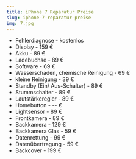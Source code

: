 ```yaml
---
title: iPhone 7 Reparatur Preise
slug: iphone-7-reparatur-preise
img: 7.jpg
---
```


- Fehlerdiagnose - kostenlos
- Display - 159 €
- Akku - 89 €
- Ladebuchse - 89 €
- Software - 69 €
- Wasserschaden, chemische Reinigung - 69 €
- kleine Reinigung - 39 €
- Standby (Ein/ Aus-Schalter) - 89 €
- Stummschalter - 89 €
- Lautstärkeregler - 89 €
- Homebutton - -- €
- Lightsensor - 89 €
- Frontkamera - 89 €
- Backkamera - 129 €
- Backkamera Glas - 59 €
- Datenrettung - 99 €
- Datenübertragung - 59 €
- Backcover - 199 €
